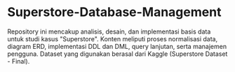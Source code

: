 # Superstore-Database-Management
Repository ini mencakup analisis, desain, dan implementasi basis data untuk studi kasus "Superstore". Konten meliputi proses normalisasi data, diagram ERD, implementasi DDL dan DML, query lanjutan, serta manajemen pengguna. Dataset yang digunakan berasal dari Kaggle (Superstore Dataset - Final).
